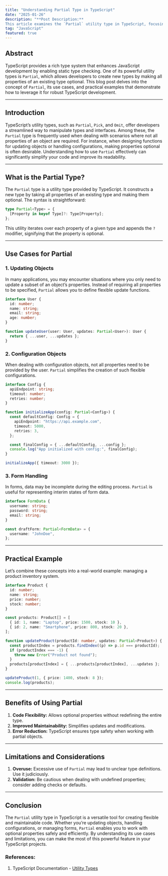 ```yaml
---
title: "Understanding Partial Type in TypeScript"
date: "2025-01-26"
description: "**Post Description:**  
This article examines the `Partial` utility type in TypeScript, focusing on its functionality, use cases, and practical applications for managing optional properties efficiently in various scenarios."
tag: "JavaScript"
featured: true
---
```


## Abstract  
TypeScript provides a rich type system that enhances JavaScript development by enabling static type checking. One of its powerful utility types is `Partial`, which allows developers to create new types by making all properties of an existing type optional. This blog post delves into the concept of `Partial`, its use cases, and practical examples that demonstrate how to leverage it for robust TypeScript development.

---

## Introduction  
TypeScript’s utility types, such as `Partial`, `Pick`, and `Omit`, offer developers a streamlined way to manipulate types and interfaces. Among these, the `Partial` type is frequently used when dealing with scenarios where not all properties of an object are required. For instance, when designing functions for updating objects or handling configurations, making properties optional is often desirable. Understanding how to use `Partial` effectively can significantly simplify your code and improve its readability.

---

## What is the Partial Type?  
The `Partial` type is a utility type provided by TypeScript. It constructs a new type by taking all properties of an existing type and making them optional. The syntax is straightforward:

```typescript
type Partial<Type> = {
  [Property in keyof Type]?: Type[Property];
};
```

This utility iterates over each property of a given type and appends the `?` modifier, signifying that the property is optional.

---

## Use Cases for Partial  
### 1. Updating Objects  
In many applications, you may encounter situations where you only need to update a subset of an object’s properties. Instead of requiring all properties to be specified, `Partial` allows you to define flexible update functions.

```typescript
interface User {
  id: number;
  name: string;
  email: string;
  age: number;
}

function updateUser(user: User, updates: Partial<User>): User {
  return { ...user, ...updates };
}
```

### 2. Configuration Objects  
When dealing with configuration objects, not all properties need to be provided by the user. `Partial` simplifies the creation of such flexible configurations.

```typescript
interface Config {
  apiEndpoint: string;
  timeout: number;
  retries: number;
}

function initializeApp(config: Partial<Config>) {
  const defaultConfig: Config = {
    apiEndpoint: "https://api.example.com",
    timeout: 5000,
    retries: 3,
  };

  const finalConfig = { ...defaultConfig, ...config };
  console.log("App initialized with config:", finalConfig);
}

initializeApp({ timeout: 3000 });
```

### 3. Form Handling  
In forms, data may be incomplete during the editing process. `Partial` is useful for representing interim states of form data.

```typescript
interface FormData {
  username: string;
  password: string;
  email: string;
}

const draftForm: Partial<FormData> = {
  username: "JohnDoe",
};
```

---

## Practical Example  
Let’s combine these concepts into a real-world example: managing a product inventory system.

```typescript
interface Product {
  id: number;
  name: string;
  price: number;
  stock: number;
}

const products: Product[] = [
  { id: 1, name: "Laptop", price: 1500, stock: 10 },
  { id: 2, name: "Smartphone", price: 800, stock: 20 },
];

function updateProduct(productId: number, updates: Partial<Product>) {
  const productIndex = products.findIndex((p) => p.id === productId);
  if (productIndex === -1) {
    throw new Error("Product not found");
  }
  products[productIndex] = { ...products[productIndex], ...updates };
}

updateProduct(1, { price: 1400, stock: 8 });
console.log(products);
```

---

## Benefits of Using Partial  
1. **Code Flexibility:** Allows optional properties without redefining the entire type.  
2. **Improved Maintainability:** Simplifies updates and modifications.  
3. **Error Reduction:** TypeScript ensures type safety when working with partial objects.  

---

## Limitations and Considerations  
1. **Overuse:** Excessive use of `Partial` may lead to unclear type definitions. Use it judiciously.  
2. **Validation:** Be cautious when dealing with undefined properties; consider adding checks or defaults.  

---

## Conclusion  
The `Partial` utility type in TypeScript is a versatile tool for creating flexible and maintainable code. Whether you’re updating objects, handling configurations, or managing forms, `Partial` enables you to work with optional properties safely and efficiently. By understanding its use cases and limitations, you can make the most of this powerful feature in your TypeScript projects.  

### **References:**  
1. TypeScript Documentation - [Utility Types](https://www.typescriptlang.org/docs/handbook/utility-types.html#partialtype) 